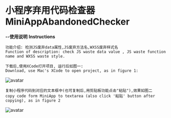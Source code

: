 # 小程序弃用代码检查器 MiniAppAbandonedChecker

**--使用说明**
**Instructions**

	功能介绍: 检测JS废弃data属性,JS废弃方法名,WXSS废弃样式名
	Function of description: check JS waste data value , JS waste function name and WXSS waste style.

	下载后,使用XCode打开项目, 运行后如图一:
	Download, use Mac's XCode to open project, as in figure 1:
![avatar](https://ws4.sinaimg.cn/large/006tNc79gy1fpc3ge9ui7j30ro0r03zs.jpg)

	复制小程序代码到对应的文本框中(也可复制后,用剪贴板功能点击"粘贴"),效果如图二
	copy code form MiniApp to textarea (also click '粘贴' button after copying), as in figure 2
![avatar](https://ws3.sinaimg.cn/large/006tNc79gy1fpc418sa86j31kw0hp7hj.jpg)


